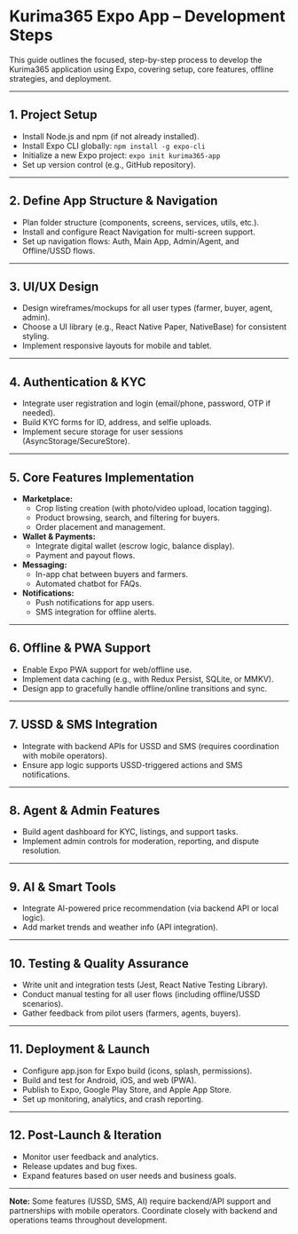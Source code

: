 # Kurima365 Expo App – Development Steps

This guide outlines the focused, step-by-step process to develop the Kurima365 application using Expo, covering setup, core features, offline strategies, and deployment.

---

## 1. Project Setup
- Install Node.js and npm (if not already installed).
- Install Expo CLI globally: `npm install -g expo-cli`
- Initialize a new Expo project: `expo init kurima365-app`
- Set up version control (e.g., GitHub repository).

---

## 2. Define App Structure & Navigation
- Plan folder structure (components, screens, services, utils, etc.).
- Install and configure React Navigation for multi-screen support.
- Set up navigation flows: Auth, Main App, Admin/Agent, and Offline/USSD flows.

---

## 3. UI/UX Design
- Design wireframes/mockups for all user types (farmer, buyer, agent, admin).
- Choose a UI library (e.g., React Native Paper, NativeBase) for consistent styling.
- Implement responsive layouts for mobile and tablet.

---

## 4. Authentication & KYC
- Integrate user registration and login (email/phone, password, OTP if needed).
- Build KYC forms for ID, address, and selfie uploads.
- Implement secure storage for user sessions (AsyncStorage/SecureStore).

---

## 5. Core Features Implementation
- **Marketplace:**
  - Crop listing creation (with photo/video upload, location tagging).
  - Product browsing, search, and filtering for buyers.
  - Order placement and management.
- **Wallet & Payments:**
  - Integrate digital wallet (escrow logic, balance display).
  - Payment and payout flows.
- **Messaging:**
  - In-app chat between buyers and farmers.
  - Automated chatbot for FAQs.
- **Notifications:**
  - Push notifications for app users.
  - SMS integration for offline alerts.

---

## 6. Offline & PWA Support
- Enable Expo PWA support for web/offline use.
- Implement data caching (e.g., with Redux Persist, SQLite, or MMKV).
- Design app to gracefully handle offline/online transitions and sync.

---

## 7. USSD & SMS Integration
- Integrate with backend APIs for USSD and SMS (requires coordination with mobile operators).
- Ensure app logic supports USSD-triggered actions and SMS notifications.

---

## 8. Agent & Admin Features
- Build agent dashboard for KYC, listings, and support tasks.
- Implement admin controls for moderation, reporting, and dispute resolution.

---

## 9. AI & Smart Tools
- Integrate AI-powered price recommendation (via backend API or local logic).
- Add market trends and weather info (API integration).

---

## 10. Testing & Quality Assurance
- Write unit and integration tests (Jest, React Native Testing Library).
- Conduct manual testing for all user flows (including offline/USSD scenarios).
- Gather feedback from pilot users (farmers, agents, buyers).

---

## 11. Deployment & Launch
- Configure app.json for Expo build (icons, splash, permissions).
- Build and test for Android, iOS, and web (PWA).
- Publish to Expo, Google Play Store, and Apple App Store.
- Set up monitoring, analytics, and crash reporting.

---

## 12. Post-Launch & Iteration
- Monitor user feedback and analytics.
- Release updates and bug fixes.
- Expand features based on user needs and business goals.

---

**Note:** Some features (USSD, SMS, AI) require backend/API support and partnerships with mobile operators. Coordinate closely with backend and operations teams throughout development. 